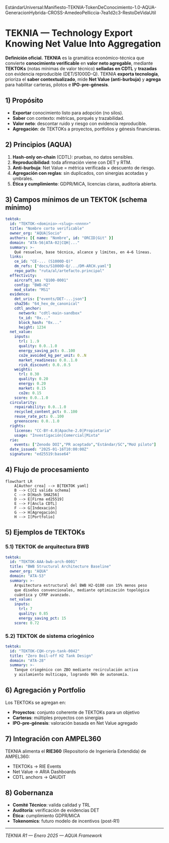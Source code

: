 EstándarUniversal:Manifiesto-TEKNIA-TokenDeConocimiento-1.0-AQUA-GeneracionHybrida-CROSS-AmedeoPelliccia-7ea1d2c3-RestoDeVidaUtil

# TEKNIA — Technology Export Knowing Net Value Into Aggregation

**Definición oficial.**
**TEKNIA** es la gramática económico-técnica que convierte **conocimiento verificable** en **valor neto
agregable**, mediante **TEKTOKs** (notas mínimas de valor técnico) **selladas en CDTL** y **trazadas** con
evidencia reproducible (DET/S1000D-Q). TEKNIA **exporta tecnología**, prioriza el **saber contextualizado**,
mide **Net Value (anti-burbuja)** y **agrega** para habilitar carteras, pilotos e **IPO-pre-génesis**.

## 1) Propósito

* **Exportar** conocimiento listo para adopción (no silos).
* **Saber** con contexto: métricas, porqués y trazabilidad.
* **Valor neto**: descontar ruido y riesgo con evidencia reproducible.
* **Agregación**: de TEKTOKs a proyectos, portfolios y génesis financieras.

## 2) Principios (AQUA)

1. **Hash-only on-chain** (CDTL): pruebas, no datos sensibles.
2. **Reproducibilidad**: toda afirmación viene con DET y RTM.
3. **Anti-burbuja**: Net Value = métrica verificada × descuento de riesgo.
4. **Agregación con reglas**: sin duplicados, con sinergias acotadas y umbrales.
5. **Ética y cumplimiento**: GDPR/MiCA, licencias claras, auditoría abierta.

## 3) Campos mínimos de un TEKTOK (schema mínimo)

```yaml
tektok:
  id: "TEKTOK-<dominio>-<slug>-<nnnn>"
  title: "Nombre corto verificable"
  owner_org: "AQUA|Socio"
  authors: [{ name: "Nombre", id: "ORCID|Git" }]
  domain: "ATA-56|ATA-02|CQH|..."
  summary: >-
    Qué resuelve, base técnica, alcance y límites, en 4–6 líneas.
  links:
    ce_id: "CE-... (S1000D-Q)"
    dm_refs: ["docs/S1000D-Q/.../DM-ARCH.yaml"]
    repo_path: "ruta/al/artefacto.principal"
  effectivity:
    aircraft_sn: "Q100-0001"
    config: "BWB-H2"
    mod_state: "MS1"
  evidence:
    det_uris: ["events/DET-...json"]
    sha256: "64_hex_de_canonical"
    cdtl_anchor:
      network: "cdtl-main-sandbox"
      tx_id: "0x..."
      block_hash: "0x..."
      height: 1234
  net_value:
    inputs:
      trl: 1..9
      quality: 0.0..1.0
      energy_saving_pct: 0..100
      co2e_avoided_kg_per_unit: 0..N
      market_readiness: 0.0..1.0
      risk_discount: 0.0..0.5
    weights:
      trl: 0.30
      quality: 0.20
      energy: 0.20
      market: 0.15
      co2e: 0.15
    score: 0.0..1.0
  circularity:
    repairability: 0.0..1.0
    recycled_content_pct: 0..100
    reuse_rate_pct: 0..100
    greenscore: 0.0..1.0
  rights:
    license: "CC-BY-4.0|Apache-2.0|Propietaria"
    usage: "Investigación|Comercial|Mixta"
  rie:
    events: ["Zenodo DOI","PR aceptado","Estándar/SC","MoU piloto"]
  date_issued: "2025-01-16T10:00:00Z"
  signature: "ed25519:base64"
```

## 4) Flujo de procesamiento

```mermaid
flowchart LR
    A[Author crea] --> B[TEKTOK yaml]
    B --> C[CI valida schema]
    C --> D[Hash SHA256]
    D --> E[Firma ed25519]
    E --> F[Ancla CDTL]
    F --> G[Indexación]
    G --> H[Agregación]
    H --> I[Portfolio]
```

## 5) Ejemplos de TEKTOKs

### 5.1) TEKTOK de arquitectura BWB

```yaml
tektok:
  id: "TEKTOK-AAA-bwb-arch-0001"
  title: "BWB Structural Architecture Baseline"
  owner_org: "AQUA"
  domain: "ATA-53"
  summary: >-
    Arquitectura estructural del BWB H2-Q100 con 15% menos peso
    que diseños convencionales, mediante optimización topológica
    cuántica y CFRP avanzado.
  net_value:
    inputs:
      trl: 7
      quality: 0.85
      energy_saving_pct: 15
    score: 0.72
```

### 5.2) TEKTOK de sistema criogénico

```yaml
tektok:
  id: "TEKTOK-CQH-cryo-tank-0042"
  title: "Zero Boil-off H2 Tank Design"
  domain: "ATA-28"
  summary: >-
    Tanque criogénico con ZBO mediante recirculación activa
    y aislamiento multicapa, logrando 96h de autonomía.
```

## 6) Agregación y Portfolio

Los TEKTOKs se agregan en:
- **Proyectos**: conjunto coherente de TEKTOKs para un objetivo
- **Carteras**: múltiples proyectos con sinergias
- **IPO-pre-génesis**: valoración basada en Net Value agregado

## 7) Integración con AMPEL360

TEKNIA alimenta el **RIE360** (Repositorio de Ingeniería Extendida) de AMPEL360:
- TEKTOKs → RIE Events
- Net Value → ARIA Dashboards
- CDTL anchors → QAUDIT

## 8) Gobernanza

- **Comité Técnico**: valida calidad y TRL
- **Auditoría**: verificación de evidencias DET
- **Ética**: cumplimiento GDPR/MiCA
- **Tokenomics**: futuro modelo de incentivos (post-R1)

---

*TEKNIA R1 — Enero 2025 — AQUA Framework*